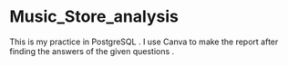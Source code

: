 # Music_Store_analysis
This is my practice in PostgreSQL . I use Canva to make the report after finding the answers of the given questions .
